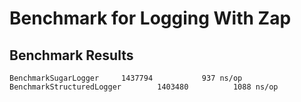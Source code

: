 # Benchmark for Logging With Zap

## Benchmark Results
```
BenchmarkSugarLogger  	 1437794	       937 ns/op
BenchmarkStructuredLogger   	 1403480	      1088 ns/op
```
